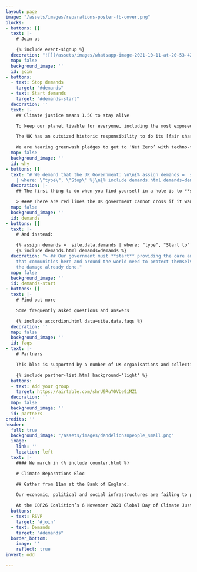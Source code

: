 ```yaml
---
layout: page
image: "/assets/images/reparations-poster-fb-cover.png"
blocks:
- buttons: []
  text: |-
    # Join us

    {% include event-signup %}
  decoration: "![](/assets/images/whatsapp-image-2021-10-11-at-20-53-42.jpeg)"
  map: false
  background_image: ''
  id: join
- buttons:
  - text: Stop demands
    target: "#demands"
  - text: Start demands
    target: "#demands-start"
  decoration: ''
  text: |-
    ## Climate justice means 1.5C to stay alive

    To keep our planet livable for everyone, including the most exposed and marginalised among us, we need to **keep global heating to no more than 1.5C temperature increase**. Our world is already nearly 1.2C hotter. Those least responsible are already paying the highest price and have the least resources to protect themselves from raging climate impacts.

    The UK has an outsized historic responsibility to do its [fair share](https://waronwant.org/sites/default/files/20-21_FairShareUK_Infographic_web.pdf) and lead the world in meeting the global climate goal of 1.5C set by the Paris Agreement. Our country is disproportionately responsible for carbon emissions after profiting for over 400 years from slavery, colonialism and the continued extraction and exploitation of communities in the Global South.

    We are hearing greenwash pledges to get to ‘Net Zero’ with techno-fixes and more false solutions. **Net zero is NOT zero**. To meet the UK’s fair share of 1.5C to stay alive, we need a rapid and justice-centred transition to get to **real zero carbon emissions by 2030.** That’s just 9 years from now. So how do we get there and how can we force our government to go about it equitably?
  map: false
  background_image: ''
  id: why
- buttons: []
  text: "# We demand that the UK Government: \n\n{% assign demands =  site.data.demands
    | where: \"type\", \"Stop\" %}\n{% include demands.html demands=demands %}"
  decoration: |-
    ## The first thing to do when you find yourself in a hole is to **stop** digging.

    > #### There are red lines the UK government cannot cross if it wants to maintain credibility as a genuine climate leader at COP26.  We hope you will join our groups in coming together on 6th November to call for the UK to meet these **Stop** and **Start** **demands**.
  map: false
  background_image: ''
  id: demands
- buttons: []
  text: |-
    # And instead:

    {% assign demands =  site.data.demands | where: "type", "Start to" %}
    {% include demands.html demands=demands %}
  decoration: "> ## Our government must **start** providing the care and reparations
    that communities here and around the world need to protect themselves and repair
    the damage already done."
  map: false
  background_image: ''
  id: demands-start
- buttons: []
  text: |-
    # Find out more

    Some frequently asked questions and answers

    {% include accordion.html data=site.data.faqs %}
  decoration: ''
  map: false
  background_image: ''
  id: faqs
- text: |-
    # Partners

    This bloc is supported by a number of UK organisations and collectives as part of the [global day for climate justice](https://cop26coalition.org/gda/) organised by the COP26 Coalition. Join our Bloc by adding your group or organisation below.

    {% include partner-list.html background='light' %}
  buttons:
  - text: Add your group
    target: https://airtable.com/shrU9RuY0Vbe9iMZ1
  decoration: ''
  map: false
  background_image: ''
  id: partners
credits: ''
header:
  full: true
  background_image: "/assets/images/dandelionsnpeople_small.png"
  image:
    link: ''
    location: left
  text: |-
    #### We march in {% include counter.html %}

    # Climate Reparations Bloc

    ## Gather from 11am at the Bank of England.

    Our economic, political and social infrastructures are failing to protect life, and need repairing.

    At the COP26 Coalition’s 6 November 2021 Global Day of Climate Justice London rally, organisers from Wretched of the Earth, Stop the Mangazanami, London Renters Union, No More Exclusions, Revoke, Platform, Tipping Point and others will co-lead a reparations bloc demanding systems change.
  buttons:
  - text: RSVP
    target: "#join"
  - text: Demands
    target: "#demands"
  border_bottom:
    image: ''
    reflect: true
invert: odd

---
```

